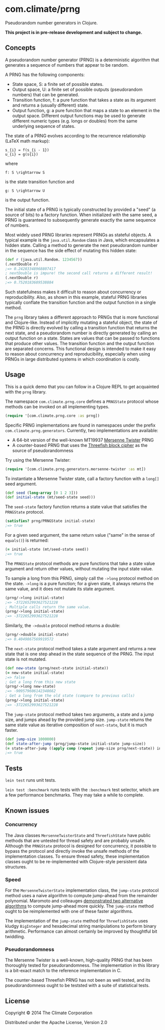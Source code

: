 # com.climate/prng

Pseudorandom number generators in Clojure.

**This project is in pre-release development and subject to change.**

## Concepts

A pseudorandom number generator (PRNG) is a deterministic algorithm that
generates a sequence of numbers that appear to be random.

A PRNG has the following components:

- State space, S: a finite set of possible states.
- Output space, U: a finite set of possible outputs (pseudorandom numbers)
  that can be generated.
- Transition function, f: a pure function that takes a state as its
  argument and returns a (usually different) state.
- Output function, g: a pure function that maps a state to an element in
  the output space. Different output functions may be used to generate
  different numeric types (e.g. longs or doubles) from the same
  underlying sequence of states.

The state of a PRNG evolves according to the recurrence relationship
(LaTeX math markup):

```
s_{i} = f(s_{i - 1})
u_{i} = g(s{i})
```

where

```
f: S \rightarrow S
```

is the state transition function and

```
g: S \rightarrow U
```

is the output function.

The initial state of a PRNG is typically constructed by provided a
"seed" (a source of bits) to a factory function. When initialized with
the same seed, a PRNG is guaranteed to subsequently generate exactly the
same sequence of numbers.

Most widely used PRNG libraries represent PRNGs as stateful objects. A
typical example is the `java.util.Random` class in Java, which
encapsulates a hidden state. Calling a method to generate the next
pseudorandom number in the sequence has the side effect of mutating this
hidden state:

```clojure
(def r (java.util.Random. 1234567))
(.nextDouble r)
;=> 0.24283348968807417
; nextDouble is impure! the second call returns a different result!
(.nextDouble r)
;=> 0.7520183689538884
```

Such statefulness makes it difficult to reason about concurrency or
reproducibility. Also, as shown in this example, stateful PRNG libraries
typically conflate the transition function and the output function in
a single method.

The `prng` library takes a different approach to PRNGs that is more
functional and Clojure-like. Instead of implicitly mutating a stateful
object, the state of the PRNG is directly evolved by calling a
transition function that returns the next state, and a pseudorandom
number is directly generated by calling an output function on a state.
States are values that can be passed to functions that produce other
values. The transition function and the output function are separated
concerns. This functional design is intended to make it easy to reason
about concurrency and reproducibility, especially when using PRNGs in
large distributed systems in which coordination is costly.

## Usage

This is a quick demo that you can follow in a Clojure REPL to get
acquainted with the `prng` library.

The namespace `com.climate.prng.core` defines a `PRNGState` protocol
whose methods can be invoked on all implementing types.

```clojure
(require '[com.climate.prng.core :as prng])
```

Specific PRNG implementations are found in namespaces under the prefix
`com.climate.prng.generators`. Currently, two implementations are
available:

- A 64-bit version of the well-known MT19937 [Mersenne
  Twister](http://www.math.sci.hiroshima-u.ac.jp/~m-mat/MT/emt.html)
  PRNG
- A counter-based PRNG that uses the [Threefish block
  cipher](https://www.schneier.com/threefish.html) as the source of
  pseudorandomness

Try using the Mersenne Twister:

```clojure
(require '[com.climate.prng.generators.mersenne-twister :as mt])
```

To instantiate a Mersenne Twister state, call a factory function with a
`long[]` seed argument.

```clojure
(def seed (long-array [0 1 2 3]))
(def initial-state (mt/seed-state seed)))
```

The `seed-state` factory function returns a state value that satisfies
the `PRNGState` protocol.

```clojure
(satisfies? prng/PRNGState initial-state)
;=> true
```

For a given seed argument, the same return value ("same" in the sense of
`equals()`) is returned:

```clojure
(= initial-state (mt/seed-state seed))
;=> true
```

The `PRNGState` protocol methods are pure functions that take a state
value argument and return other values, without mutating the input state
value.

To sample a long from this PRNG, simply call the `->long` protocol
method on the state. `->long` is a pure function; for a given state, it
always returns the same value, and it does not mutate its state argument.

```clojure
(prng/->long initial-state)
;=> -3722652993627521228
; Multiple calls return the same value.
(prng/->long initial-state)
;=> -3722652993627521228
```

Similarly, the `->double` protocol method returns a double:

```clojure
(prng/->double initial-state)
;=> 0.4049867569919572
```

The `next-state` protocol method takes a state argument and returns a
new state that is one step ahead in the state sequence of the PRNG. The
input state is not mutated.

```clojure
(def new-state (prng/next-state initial-state))
(= new-state initial-state)
;=> false
; Get a long from this new state
(prng/->long new-state)
;=> -909579606142348662
; Get a long from the old state (compare to previous calls)
(prng/->long initial-state)
;=> -3722652993627521228
```

The `jump-state` protocol method takes two arguments, a state and a jump
size, and jumps ahead by the provided jump size. `jump-state` returns
the same state value as iterative composition of `next-state`, but it is
much faster.

```clojure
(def jump-size 1000000)
(def state-after-jump (prng/jump-state initial-state jump-size))
(= state-after-jump ((apply comp (repeat jump-size prng/next-state)) initial-state))
;=> true
```

## Tests

`lein test` runs unit tests.

`lein test :benchmark` runs tests with the `:benchmark` test selector,
which are a few performance benchmarks. They may take a while to
complete.

## Known issues

### Concurrency

The Java classes `MersenneTwisterState` and `ThreefishState` have public
methods that are untested for thread safety and are probably unsafe.
Although the `PRNGState` protocol is designed for concurrency, it
possible to bypass the protocol and directly invoke the unsafe methods
of the implementation classes. To ensure thread safety, these
implementation classes ought to be re-implemented with Clojure-style
persistent data structures.

### Speed

For the `MersenneTwisterState` implementation class, the `jump-state`
protocol method uses a naive algorithm to compute jump-ahead from the
remainder polynomial. Maromoto and colleauges [demonstrated two
alternative algorithms](http://dx.doi.org/10.1007/978-3-540-85912-3_26)
to compute jump-ahead more quickly. The `jump-state` method ought to be
reimplemented with one of these faster algorithms.

The implementation of the `jump-state` method for `ThreefishState` uses
kludgy `BigInteger` and hexadecimal string manipulations to perform
binary arithmetic. Performance can almost certainly be improved by
thoughtful bit twiddling.

### Pseudorandomness

The Mersenne Twister is a well-known, high-quality PRNG that has been
thoroughly tested for pseudorandomness. The implementation in this
library is a bit-exact match to the reference implementation in C.

The counter-based Threefish PRNG has not been as well tested, and its
pseudorandomness ought to be teststed with a suite of statistical tests.

## License

Copyright © 2014 The Climate Corporation

Distributed under the Apache License, Version 2.0
